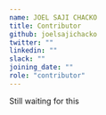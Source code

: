 ```yaml
---
name: JOEL SAJI CHACKO
title: Contributor
github: joelsajichacko
twitter: ""
linkedin: ""
slack: ""
joining_date: ""
role: "contributor"
---
```


Still waiting for this
